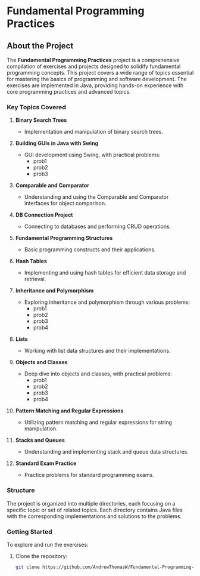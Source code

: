 # Fundamental Programming Practices

## About the Project

The **Fundamental Programming Practices** project is a comprehensive compilation of exercises and projects designed to solidify fundamental programming concepts. This project covers a wide range of topics essential for mastering the basics of programming and software development. The exercises are implemented in Java, providing hands-on experience with core programming practices and advanced topics.

### Key Topics Covered

1. **Binary Search Trees**
   - Implementation and manipulation of binary search trees.

2. **Building GUIs in Java with Swing**
   - GUI development using Swing, with practical problems:
     - prob1
     - prob2
     - prob3

3. **Comparable and Comparator**
   - Understanding and using the Comparable and Comparator interfaces for object comparison.

4. **DB Connection Project**
   - Connecting to databases and performing CRUD operations.

5. **Fundamental Programming Structures**
   - Basic programming constructs and their applications.

6. **Hash Tables**
   - Implementing and using hash tables for efficient data storage and retrieval.

7. **Inheritance and Polymorphism**
   - Exploring inheritance and polymorphism through various problems:
     - prob1
     - prob2
     - prob3
     - prob4

8. **Lists**
   - Working with list data structures and their implementations.

9. **Objects and Classes**
   - Deep dive into objects and classes, with practical problems:
     - prob1
     - prob2
     - prob3
     - prob4

10. **Pattern Matching and Regular Expressions**
    - Utilizing pattern matching and regular expressions for string manipulation.

11. **Stacks and Queues**
    - Understanding and implementing stack and queue data structures.

12. **Standard Exam Practice**
    - Practice problems for standard programming exams.

### Structure

The project is organized into multiple directories, each focusing on a specific topic or set of related topics. Each directory contains Java files with the corresponding implementations and solutions to the problems.

### Getting Started

To explore and run the exercises:

1. Clone the repository:
   ```bash
   git clone https://github.com/AndrewThomasW/Fundamental-Programming-Practices-FPP.git
